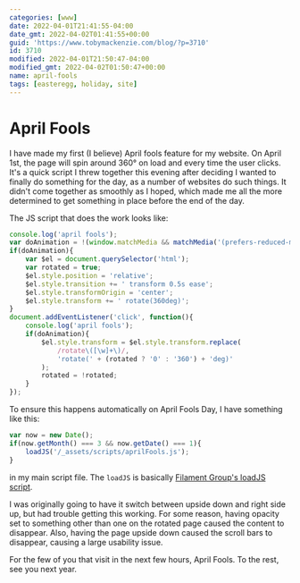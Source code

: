 ```yaml
---
categories: [www]
date: 2022-04-01T21:41:55-04:00
date_gmt: 2022-04-02T01:41:55+00:00
guid: 'https://www.tobymackenzie.com/blog/?p=3710'
id: 3710
modified: 2022-04-01T21:50:47-04:00
modified_gmt: 2022-04-02T01:50:47+00:00
name: april-fools
tags: [easteregg, holiday, site]
---
```


April Fools
===========

I have made my first (I believe) April fools feature for my website.  On April 1st, the page will spin around 360° on load and every time the user clicks.  It's a quick script I threw together this evening after deciding I wanted to finally do something for the day, as a number of websites do such things.  It didn't come together as smoothly as I hoped, which made me all the more determined to get something in place before the end of the day.

<!--more-->

The JS script that does the work looks like:

``` js
console.log('april fools');
var doAnimation = !(window.matchMedia && matchMedia('(prefers-reduced-motion: reduce)').matches);
if(doAnimation){
	var $el = document.querySelector('html');
	var rotated = true;
	$el.style.position = 'relative';
	$el.style.transition += ' transform 0.5s ease';
	$el.style.transformOrigin = 'center';
	$el.style.transform += ' rotate(360deg)';
}
document.addEventListener('click', function(){
	console.log('april fools');
	if(doAnimation){
		$el.style.transform = $el.style.transform.replace(
			/rotate\([\w]+\)/, 
			'rotate(' + (rotated ? '0' : '360') + 'deg)'
		);
		rotated = !rotated;
	}
});
```

To ensure this happens automatically on April Fools Day, I have something like this:

``` js
var now = new Date();
if(now.getMonth() === 3 && now.getDate() === 1){
	loadJS('/_assets/scripts/aprilFools.js');
}
```

in my main script file.  The `loadJS` is basically [Filament Group's loadJS script](https://github.com/filamentgroup/loadJS/blob/master/loadJS.js).

I was originally going to have it switch between upside down and right side up, but had trouble getting this working.  For some reason, having opacity set to something other than one on the rotated page caused the content to disappear.  Also, having the page upside down caused the scroll bars to disappear, causing a large usability issue.

For the few of you that visit in the next few hours, April Fools.  To the rest, see you next year.
